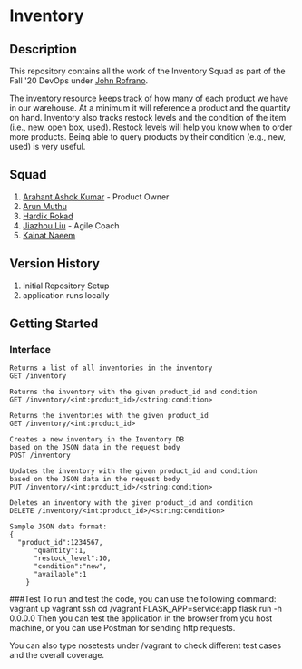 # Inventory 

## Description
This repository contains all the work of the Inventory Squad as part of the Fall '20 DevOps under [John Rofrano](https://github.com/rofrano).

The inventory resource keeps track of how many of each product we have in our warehouse. At a minimum it will reference a product and the quantity on hand. Inventory also tracks restock levels and the condition of the item (i.e., new, open box, used). Restock levels will help you know when to order more products. Being able to query products by their condition (e.g., new, used) is very useful.

## Squad

1. [Arahant Ashok Kumar](https://github.com/arahant) - Product Owner
2. [Arun Muthu](https://github.com/arungithub9)
3. [Hardik Rokad](https://github.com/hardikr586) 
4. [Jiazhou Liu](https://github.com/602071349) - Agile Coach
5. [Kainat Naeem](https://github.com/kainattnaeem)

## Version History

1. Initial Repository Setup
2. application runs locally

## Getting Started

### Interface
    Returns a list of all inventories in the inventory
    GET /inventory

    Returns the inventory with the given product_id and condition
    GET /inventory/<int:product_id>/<string:condition>

    Returns the inventories with the given product_id
    GET /inventory/<int:product_id>

    Creates a new inventory in the Inventory DB
    based on the JSON data in the request body 
    POST /inventory

    Updates the inventory with the given product_id and condition
    based on the JSON data in the request body 
    PUT /inventory/<int:product_id>/<string:condition>

    Deletes an inventory with the given product_id and condition
    DELETE /inventory/<int:product_id>/<string:condition>

    Sample JSON data format:
	{
	  "product_id":1234567,
          "quantity":1,
          "restock_level":10,
          "condition":"new",
          "available":1
        }
###Test
    To run and test the code, you can use the following command:
	vagrant up
        vagrant ssh
        cd /vagrant
        FLASK_APP=service:app flask run -h 0.0.0.0
   Then you can test the application in the browser from you host machine, or
   you can use Postman for sending http requests.

   You can also type nosetests under /vagrant to check different test cases and    the overall coverage.
    
    

    

